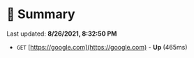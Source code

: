 # 📖 Summary
Last updated: **8/26/2021, 8:32:50 PM**

- `GET` [https://google.com](https://google.com) - **Up** (465ms)
